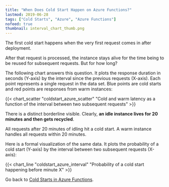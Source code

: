 ```yaml
---
title: "When Does Cold Start Happen on Azure Functions?"
lastmod: 2019-06-28
tags: ["Cold Starts", "Azure", "Azure Functions"]
nofeed: true
thumbnail: interval_chart_thumb.png
---
```


The first cold start happens when the very first request comes in after deployment.

After that request is processed, the instance stays alive for the time being to be reused for subsequent requests. But for how long?

The following chart answers this question. It plots the response duration in seconds (Y-axis) by the interval since the previous requests (X-axis). Each point represents a single request in the data set. Blue points are cold starts and red points are responses from warm instances:

{{< chart_scatter
    "coldstart_azure_scatter"
    "Cold and warm latency as a function of the interval between two subsequent requests" >}}

There is a distinct borderline visible. Clearly, **an idle instance lives for 20 minutes and then gets recycled**.

All requests after 20 minutes of idling hit a cold start. A warm instance handles all requests within 20 minutes.

Here is a formal visualization of the same data. It plots the probability of a cold start (Y-axis) by the interval between two subsequent requests (X-axis):

{{< chart_line
    "coldstart_azure_interval"
    "Probability of a cold start happening before minute X" >}}

Go back to [Cold Starts in Azure Functions](/serverless/coldstarts/azure/).